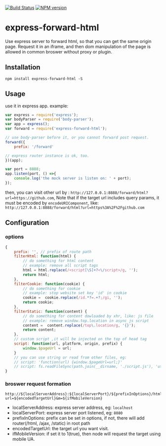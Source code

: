 [![Build Status][travis-image]][travis-url]
[![NPM version][npm-image]][npm-url]

# express-forward-html
Use express server to forward html, so that you can get the same origin page. Request it in an iframe, and then dom manipulation of the page is allowed in common broswer without proxy or plugin.

## Installation

```
npm install express-forward-html -S
```

## Usage
use it in express app. example:

```js
var express = require('express');
var bodyParser = require('body-parser');
var app = express();
var forward = require('express-forward-html');

// use body-parser before it, or you cannot forward post request.
forward({
    prefix: '/forward'

// express router instance is ok, too.
})(app);

var port = 8888;
app.listen(port, () =>{
	console.log('the mock server is listen on: ' + port);
});

```

then, you can visit other url by : `http://127.0.0.1:8888/forward/html?url=https://github.com`, Note that if the target url includes query params, it must be encoded by `encodeURIComponent`, like: `http://127.0.0.1:8888/forward/html?url=https%3A%2F%2Fgithub.com`

## Configuration

### options

```js
{
	prefix: '', // prefix of route path
	filterHtml: function(html) {
        // do something for html content
        // example: remove all script tags
        html = html.replace(/<script[\S]+?<\/script>/g, '');
        return html;
    },
    filterCookie: function(cookie) {
        // do something for cookie
        // example: stop website set key 'id' in cookie
        cookie =  cookie.replace(/id.*?=.+?;/gi, '');
        return cookie;
    },
    filterStatic: function(content) {
        // do something for content dowloaded by xhr, like: js file
        // example: remove window.top.location in async js script
        content =  content.replace(/top\.location/g, '{}');
        return content;
    },
    // custom script ,it will be injected on the top of head tag
    script: function(url, platform, origin, prefix) {
        window.$pageUrl = url;
    }
    // you can use string or read from other files, eg:
    // script: 'function(url) {window.$pageUrl=url;}'
    // script: fs.readFileSync(path.join(__dirname, './script.js'), 'utf8')
}
```

### broswer request formation

```
http://${localServerAddress}:${localServerPort}/${prefixInOptions}/html?url=${encodedTargetUrl}&m=${ifMobileVersion}
```

- localServerAddress: express server address, eg: `localhost`
- localServerPort: express server port listened, eg: `8080`
- prefixInOptions: prefix can be set in options, if not, there will add router(/html, /ajax, /static) in root path
- encodedTargetUrl: the target url you want visit.
- ifMobileVersion: if set it to 1(true), then node will request the target using mobile UA.

[travis-image]: https://img.shields.io/travis/goumang2010/express-forward-html.svg?style=flat-square
[travis-url]: https://travis-ci.org/goumang2010/express-forward-html
[npm-image]: https://img.shields.io/npm/v/express-forward-html.svg?style=flat
[npm-url]: https://npmjs.org/package/express-forward-html
